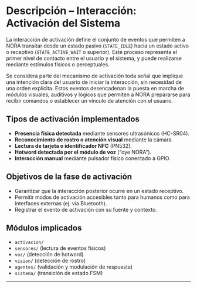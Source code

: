 # Descripción – Interacción: Activación del Sistema

La interacción de activación define el conjunto de eventos que permiten a NORA transitar desde un estado pasivo (`STATE_IDLE`) hacia un estado activo o receptivo (`STATE_ACTIVE_WAIT` o superior). Este proceso representa el primer nivel de contacto entre el usuario y el sistema, y puede realizarse mediante estímulos físicos o perceptuales.

Se considera parte del mecanismo de activación toda señal que implique una intención clara del usuario de iniciar la interacción, sin necesidad de una orden explícita. Estos eventos desencadenan la puesta en marcha de módulos visuales, auditivos y lógicos que permiten a NORA prepararse para recibir comandos o establecer un vínculo de atención con el usuario.

## Tipos de activación implementados

- **Presencia física detectada** mediante sensores ultrasónicos (HC-SR04).
- **Reconocimiento de rostro o atención visual** mediante la cámara.
- **Lectura de tarjeta o identificador NFC** (PN532).
- **Hotword detectada por el módulo de voz** (“oye NORA”).
- **Interacción manual** mediante pulsador físico conectado a GPIO.

## Objetivos de la fase de activación

- Garantizar que la interacción posterior ocurre en un estado receptivo.
- Permitir modos de activación accesibles tanto para humanos como para interfaces externas (ej. vía Bluetooth).
- Registrar el evento de activación con su fuente y contexto.

## Módulos implicados

- `activacion/`  
- `sensores/` (lectura de eventos físicos)
- `voz/` (detección de hotword)
- `vision/` (detección de rostro)
- `agentes/` (validación y modulación de respuesta)
- `sistema/` (transición de estado FSM)

---